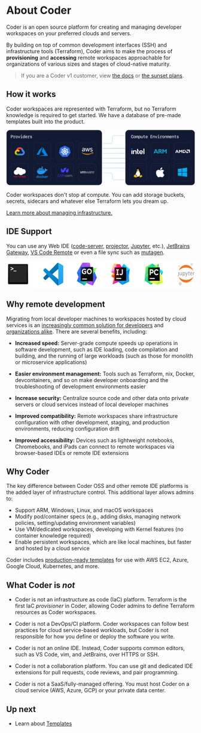 # About Coder

Coder is an open source platform for creating and managing developer workspaces
on your preferred clouds and servers.

By building on top of common development interfaces (SSH) and infrastructure tools (Terraform), Coder aims to make the process of **provisioning** and **accessing** remote workspaces approachable for organizations of various sizes and stages of cloud-native maturity.

<blockquote class="warning">
  <p>
  If you are a Coder v1 customer, view <a href="https://coder.com/docs/coder">the docs</a> or <a href="https://coder.com/docs/coder/latest/guides/v2-faq">the sunset plans</a>.
  </p>
</blockquote>

## How it works

Coder workspaces are represented with Terraform, but no Terraform knowledge is
required to get started. We have a database of pre-made templates built into the
product.

<p align="center">
  <img src="./images/providers-compute.png">
</p>

Coder workspaces don't stop at compute. You can add storage buckets, secrets, sidecars
and whatever else Terraform lets you dream up.

[Learn more about managing infrastructure.](./templates.md)

## IDE Support

You can use any Web IDE ([code-server](https://github.com/coder/code-server), [projector](https://github.com/JetBrains/projector-server), [Jupyter](https://jupyter.org/), etc.), [JetBrains Gateway](https://www.jetbrains.com/remote-development/gateway/), [VS Code Remote](https://code.visualstudio.com/docs/remote/ssh-tutorial) or even a file sync such as [mutagen](https://mutagen.io/).

<p align="center">
  <img src="./images/ide-icons.svg" height=72>
</p>

## Why remote development

Migrating from local developer machines to workspaces hosted by cloud services
is an [increasingly common solution for
developers](https://blog.alexellis.io/the-internet-is-my-computer/) and
[organizations
alike](https://slack.engineering/development-environments-at-slack). There are
several benefits, including:

- **Increased speed:** Server-grade compute speeds up operations in software
  development, such as IDE loading, code compilation and building, and the
  running of large workloads (such as those for monolith or microservice
  applications)

- **Easier environment management:** Tools such as Terraform, nix, Docker,
  devcontainers, and so on make developer onboarding and the troubleshooting of
  development environments easier

- **Increase security:** Centralize source code and other data onto private
  servers or cloud services instead of local developer machines

- **Improved compatibility:** Remote workspaces share infrastructure
  configuration with other development, staging, and production environments,
  reducing configuration drift

- **Improved accessibility:** Devices such as lightweight notebooks,
  Chromebooks, and iPads can connect to remote workspaces via browser-based IDEs
  or remote IDE extensions

## Why Coder

The key difference between Coder OSS and other remote IDE platforms is the added
layer of infrastructure control. This additional layer allows admins to:

- Support ARM, Windows, Linux, and macOS workspaces
- Modify pod/container specs (e.g., adding disks, managing network policies,
  setting/updating environment variables)
- Use VM/dedicated workspaces, developing with Kernel features (no container
  knowledge required)
- Enable persistent workspaces, which are like local machines, but faster and
  hosted by a cloud service

Coder includes [production-ready templates](https://github.com/coder/coder/tree/c6b1daabc5a7aa67bfbb6c89966d728919ba7f80/examples/templates) for use with AWS EC2,
Azure, Google Cloud, Kubernetes, and more.

## What Coder is _not_

- Coder is not an infrastructure as code (IaC) platform. Terraform is the first
  IaC _provisioner_ in Coder, allowing Coder admins to define Terraform
  resources as Coder workspaces.

- Coder is not a DevOps/CI platform. Coder workspaces can follow best practices
  for cloud service-based workloads, but Coder is not responsible for how you
  define or deploy the software you write.

- Coder is not an online IDE. Instead, Coder supports common editors, such as VS
  Code, vim, and JetBrains, over HTTPS or SSH.

- Coder is not a collaboration platform. You can use git and dedicated IDE
  extensions for pull requests, code reviews, and pair programming.

- Coder is not a SaaS/fully-managed offering. You must host
  Coder on a cloud service (AWS, Azure, GCP) or your private data center.

## Up next

- Learn about [Templates](./templates.md)
